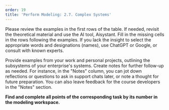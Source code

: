 ```yaml
---
order: 19
title: 'Perform Modeling: 2.7. Complex Systems'
---
```


Please review the examples in the first rows of the table. If needed, revisit the theoretical material and use the AI tool, Aisystant. Fill in the missing cells in the rows following the examples. If you lack the insight to select the appropriate words and designations (names), use ChatGPT or Google, or consult with known experts.

Provide examples from your work and personal projects, outlining the subsystems of your enterprise's systems. Create notes for further follow-up as needed. For instance, in the "Notes" column, you can jot down reflections or questions to ask in support chats later, or note a thought for future preparation. You can also leave feedback for the course developers in the "Notes" section.

**Find and complete all points of the corresponding task by its number in the modeling workspace.**